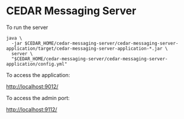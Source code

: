 # CEDAR Messaging Server

To run the server

    java \
      -jar $CEDAR_HOME/cedar-messaging-server/cedar-messaging-server-application/target/cedar-messaging-server-application-*.jar \
      server \
      "$CEDAR_HOME/cedar-messaging-server/cedar-messaging-server-application/config.yml"

To access the application:

[http://localhost:9012/]()

To access the admin port:

[http://localhost:9112/]()